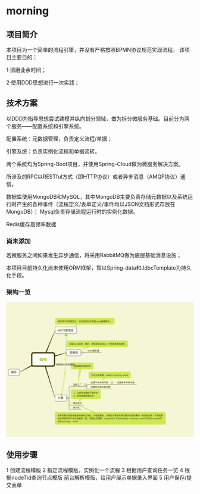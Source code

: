 # morning

## 项目简介
本项目为一个简单的流程引擎，并没有严格按照BPMN协议规范实现流程。
该项目主要目的：

1·消磨业余时间；

2·使用DDD思想进行一次实践；



## 技术方案

以DDD为指导思想尝试建模并纵向划分领域，做为拆分微服务基础。目前分为两个服务——配置系统和引擎系统。

配置系统：元数据管理，负责定义流程/单据；

引擎系统：负责实例化流程和单据流转。

两个系统均为Spring-Boot项目，并使用Spring-Cloud做为微服务解决方案。

所涉及的RPC以RESTful方式（即HTTP协议）或者异步消息（AMQP协议）通信。

数据库使用MongoDB和MySQL，其中MongoDB主要负责存储元数据以及系统运行时产生的各种事件（流程定义/表单定义/事件均以JSON文档形式存放在MongoDB）；
Mysql负责存储流程运行时的实例化数据。

Redis缓存高频率数据

### 尚未添加


若微服务之间如果发生异步通信，将采用RabbitMQ做为底层基础消息设施；

本项目目前持久化尚未使用ORM框架，暂以Spring-data和JdbcTemplate为持久化手段。

### 架构一览

![Image text](https://github.com/androip/morning/blob/master/framework.png)



## 使用步骤
1 创建流程模版
2 指定流程模版，实例化一个流程
3 根据用户查询任务一览
4 根据nodeTid查询节点模版
前台解析模版，给用户展示单据录入界面
5 用户保存/提交表单

